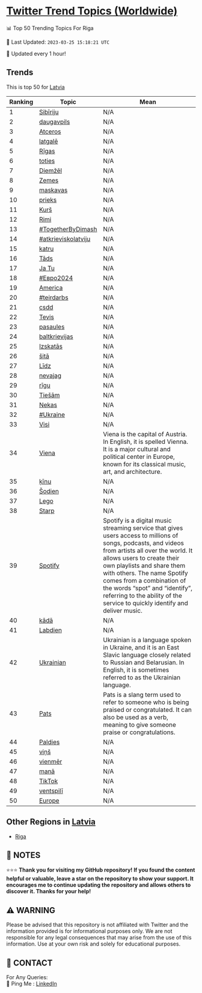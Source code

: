 [Twitter Trend Topics (Worldwide)](https://github.com/ErcinDedeoglu/Twitter-Trend-Topics)
==========


📊 Top 50 Trending Topics For Riga

📆 Last Updated: `2023-03-25 15:18:21 UTC`

🔧 Updated every 1 hour!


## Trends

This is top 50 for [Latvia](</Latvia>)

| Ranking | Topic | Mean |
| ------- | ------------ | ------------ |
| 1 | [Sibīriju](http://twitter.com/search?q=Sib%c4%abriju) | N/A |
| 2 | [daugavpils](http://twitter.com/search?q=daugavpils) | N/A |
| 3 | [Atceros](http://twitter.com/search?q=Atceros) | N/A |
| 4 | [latgalē](http://twitter.com/search?q=latgal%c4%93) | N/A |
| 5 | [Rīgas](http://twitter.com/search?q=R%c4%abgas) | N/A |
| 6 | [toties](http://twitter.com/search?q=toties) | N/A |
| 7 | [Diemžēl](http://twitter.com/search?q=Diem%c5%be%c4%93l) | N/A |
| 8 | [Zemes](http://twitter.com/search?q=Zemes) | N/A |
| 9 | [maskavas](http://twitter.com/search?q=maskavas) | N/A |
| 10 | [prieks](http://twitter.com/search?q=prieks) | N/A |
| 11 | [Kurš](http://twitter.com/search?q=Kur%c5%a1) | N/A |
| 12 | [Rimi](http://twitter.com/search?q=Rimi) | N/A |
| 13 | [#TogetherByDimash](http://twitter.com/search?q=%23TogetherByDimash) | N/A |
| 14 | [#atkrieviskolatviju](http://twitter.com/search?q=%23atkrieviskolatviju) | N/A |
| 15 | [katru](http://twitter.com/search?q=katru) | N/A |
| 16 | [Tāds](http://twitter.com/search?q=T%c4%81ds) | N/A |
| 17 | [Ja Tu](http://twitter.com/search?q=Ja+Tu) | N/A |
| 18 | [#Евро2024](http://twitter.com/search?q=%23%d0%95%d0%b2%d1%80%d0%be2024) | N/A |
| 19 | [America](http://twitter.com/search?q=America) | N/A |
| 20 | [#teirdarbs](http://twitter.com/search?q=%23teirdarbs) | N/A |
| 21 | [csdd](http://twitter.com/search?q=csdd) | N/A |
| 22 | [Tevis](http://twitter.com/search?q=Tevis) | N/A |
| 23 | [pasaules](http://twitter.com/search?q=pasaules) | N/A |
| 24 | [baltkrievijas](http://twitter.com/search?q=baltkrievijas) | N/A |
| 25 | [Izskatās](http://twitter.com/search?q=Izskat%c4%81s) | N/A |
| 26 | [šitā](http://twitter.com/search?q=%c5%a1it%c4%81) | N/A |
| 27 | [Līdz](http://twitter.com/search?q=L%c4%abdz) | N/A |
| 28 | [nevajag](http://twitter.com/search?q=nevajag) | N/A |
| 29 | [rīgu](http://twitter.com/search?q=r%c4%abgu) | N/A |
| 30 | [Tiešām](http://twitter.com/search?q=Tie%c5%a1%c4%81m) | N/A |
| 31 | [Nekas](http://twitter.com/search?q=Nekas) | N/A |
| 32 | [#Ukraine](http://twitter.com/search?q=%23Ukraine) | N/A |
| 33 | [Visi](http://twitter.com/search?q=Visi) | N/A |
| 34 | [Viena](http://twitter.com/search?q=Viena) | Viena is the capital of Austria. In English, it is spelled Vienna. It is a major cultural and political center in Europe, known for its classical music, art, and architecture. |
| 35 | [ķīnu](http://twitter.com/search?q=%c4%b7%c4%abnu) | N/A |
| 36 | [Šodien](http://twitter.com/search?q=%c5%a0odien) | N/A |
| 37 | [Lego](http://twitter.com/search?q=Lego) | N/A |
| 38 | [Starp](http://twitter.com/search?q=Starp) | N/A |
| 39 | [Spotify](http://twitter.com/search?q=Spotify) | Spotify is a digital music streaming service that gives users access to millions of songs, podcasts, and videos from artists all over the world. It allows users to create their own playlists and share them with others. The name Spotify comes from a combination of the words “spot” and “identify”, referring to the ability of the service to quickly identify and deliver music. |
| 40 | [kādā](http://twitter.com/search?q=k%c4%81d%c4%81) | N/A |
| 41 | [Labdien](http://twitter.com/search?q=Labdien) | N/A |
| 42 | [Ukrainian](http://twitter.com/search?q=Ukrainian) | Ukrainian is a language spoken in Ukraine, and it is an East Slavic language closely related to Russian and Belarusian. In English, it is sometimes referred to as the Ukrainian language. |
| 43 | [Pats](http://twitter.com/search?q=Pats) | Pats is a slang term used to refer to someone who is being praised or congratulated. It can also be used as a verb, meaning to give someone praise or congratulations. |
| 44 | [Paldies](http://twitter.com/search?q=Paldies) | N/A |
| 45 | [viņš](http://twitter.com/search?q=vi%c5%86%c5%a1) | N/A |
| 46 | [vienmēr](http://twitter.com/search?q=vienm%c4%93r) | N/A |
| 47 | [manā](http://twitter.com/search?q=man%c4%81) | N/A |
| 48 | [TikTok](http://twitter.com/search?q=TikTok) | N/A |
| 49 | [ventspilī](http://twitter.com/search?q=ventspil%c4%ab) | N/A |
| 50 | [Europe](http://twitter.com/search?q=Europe) | N/A |



## Other Regions in [Latvia](</Latvia>)

* [Riga](</Latvia/Riga.md>)



## 📝 NOTES

⭐⭐⭐ **Thank you for visiting my GitHub repository! If you found the content helpful or valuable, leave a star on the repository to show your support. It encourages me to continue updating the repository and allows others to discover it. Thanks for your help!**


## ⚠️ WARNING

Please be advised that this repository is not affiliated with Twitter and the information provided is for informational purposes only. We are not responsible for any legal consequences that may arise from the use of this information. Use at your own risk and solely for educational purposes.


## 📨 CONTACT

 For Any Queries:  
            🏓 Ping Me : [LinkedIn](https://www.linkedin.com/in/ercindedeoglu/)
